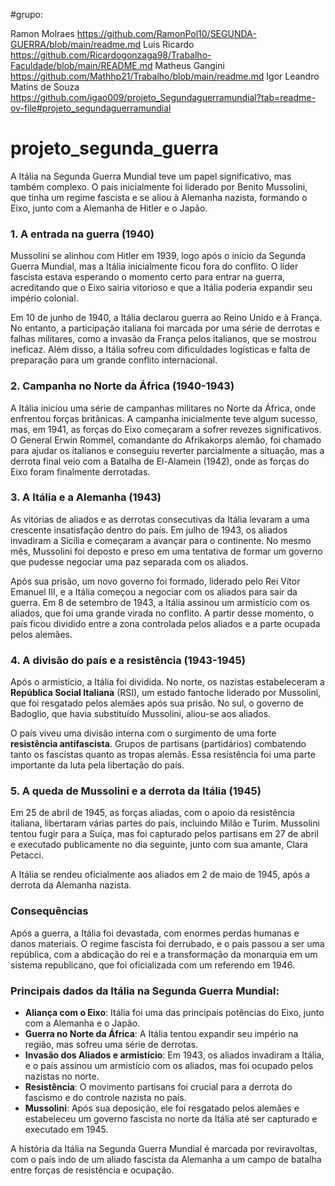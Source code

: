 #grupo:

Ramon Molraes https://github.com/RamonPol10/SEGUNDA-GUERRA/blob/main/readme.md
Luis Ricardo  https://github.com/Ricardogonzaga98/Trabalho-Faculdade/blob/main/README.md
Matheus Gangini https://github.com/Mathhp21/Trabalho/blob/main/readme.md
Igor Leandro Matins de Souza https://github.com/igao009/projeto_Segundaguerramundial?tab=readme-ov-file#projeto_segundaguerramundial





# projeto_segunda_guerra 


A Itália na Segunda Guerra Mundial teve um papel significativo, mas também complexo. O país inicialmente foi liderado por Benito Mussolini, que tinha um regime fascista e se aliou à Alemanha nazista, formando o Eixo, junto com a Alemanha de Hitler e o Japão.

### 1. **A entrada na guerra (1940)**
Mussolini se alinhou com Hitler em 1939, logo após o início da Segunda Guerra Mundial, mas a Itália inicialmente ficou fora do conflito. O líder fascista estava esperando o momento certo para entrar na guerra, acreditando que o Eixo sairia vitorioso e que a Itália poderia expandir seu império colonial.

Em 10 de junho de 1940, a Itália declarou guerra ao Reino Unido e à França. No entanto, a participação italiana foi marcada por uma série de derrotas e falhas militares, como a invasão da França pelos italianos, que se mostrou ineficaz. Além disso, a Itália sofreu com dificuldades logísticas e falta de preparação para um grande conflito internacional.

### 2. **Campanha no Norte da África (1940-1943)**
A Itália iniciou uma série de campanhas militares no Norte da África, onde enfrentou forças britânicas. A campanha inicialmente teve algum sucesso, mas, em 1941, as forças do Eixo começaram a sofrer revezes significativos. O General Erwin Rommel, comandante do Afrikakorps alemão, foi chamado para ajudar os italianos e conseguiu reverter parcialmente a situação, mas a derrota final veio com a Batalha de El-Alamein (1942), onde as forças do Eixo foram finalmente derrotadas.

### 3. **A Itália e a Alemanha (1943)**
As vitórias de aliados e as derrotas consecutivas da Itália levaram a uma crescente insatisfação dentro do país. Em julho de 1943, os aliados invadiram a Sicília e começaram a avançar para o continente. No mesmo mês, Mussolini foi deposto e preso em uma tentativa de formar um governo que pudesse negociar uma paz separada com os aliados.

Após sua prisão, um novo governo foi formado, liderado pelo Rei Vítor Emanuel III, e a Itália começou a negociar com os aliados para sair da guerra. Em 8 de setembro de 1943, a Itália assinou um armistício com os aliados, que foi uma grande virada no conflito. A partir desse momento, o país ficou dividido entre a zona controlada pelos aliados e a parte ocupada pelos alemães.

### 4. **A divisão do país e a resistência (1943-1945)**
Após o armistício, a Itália foi dividida. No norte, os nazistas estabeleceram a **República Social Italiana** (RSI), um estado fantoche liderado por Mussolini, que foi resgatado pelos alemães após sua prisão. No sul, o governo de Badoglio, que havia substituído Mussolini, aliou-se aos aliados.

O país viveu uma divisão interna com o surgimento de uma forte **resistência antifascista**. Grupos de partisans (partidários) combatendo tanto os fascistas quanto as tropas alemãs. Essa resistência foi uma parte importante da luta pela libertação do país.

### 5. **A queda de Mussolini e a derrota da Itália (1945)**
Em 25 de abril de 1945, as forças aliadas, com o apoio da resistência italiana, libertaram várias partes do país, incluindo Milão e Turim. Mussolini tentou fugir para a Suíça, mas foi capturado pelos partisans em 27 de abril e executado publicamente no dia seguinte, junto com sua amante, Clara Petacci.

A Itália se rendeu oficialmente aos aliados em 2 de maio de 1945, após a derrota da Alemanha nazista.

### **Consequências**
Após a guerra, a Itália foi devastada, com enormes perdas humanas e danos materiais. O regime fascista foi derrubado, e o país passou a ser uma república, com a abdicação do rei e a transformação da monarquia em um sistema republicano, que foi oficializada com um referendo em 1946.

### **Principais dados da Itália na Segunda Guerra Mundial**:
- **Aliança com o Eixo**: Itália foi uma das principais potências do Eixo, junto com a Alemanha e o Japão.
- **Guerra no Norte da África**: A Itália tentou expandir seu império na região, mas sofreu uma série de derrotas.
- **Invasão dos Aliados e armistício**: Em 1943, os aliados invadiram a Itália, e o país assinou um armistício com os aliados, mas foi ocupado pelos nazistas no norte.
- **Resistência**: O movimento partisans foi crucial para a derrota do fascismo e do controle nazista no país.
- **Mussolini**: Após sua deposição, ele foi resgatado pelos alemães e estabeleceu um governo fascista no norte da Itália até ser capturado e executado em 1945.

A história da Itália na Segunda Guerra Mundial é marcada por reviravoltas, com o país indo de um aliado fascista da Alemanha a um campo de batalha entre forças de resistência e ocupação.
